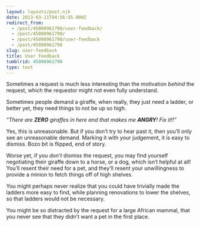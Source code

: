 ```yaml
---
layout: layouts/post.njk
date: 2013-03-11T04:56:55.000Z
redirect_from:
  - /post/45090961790/user-feedback/
  - /post/45090961790/
  - /post/45090961790/user-feedback
  - /post/45090961790
slug: user-feedback
title: User Feedback
tumblrid: 45090961790
type: text
---
```

<p>Sometimes a request is much less interesting than the motivation <em>behind</em> the request, which the requestor might not even fully understand.</p>

<p>Sometimes people demand a giraffe, when really, they just need a ladder, or better yet, they need things to not be up so high.</p>

<p><i>&ldquo;There are <b>ZERO</b> giraffes in here and that makes me <b>ANGRY</b>!  Fix it!!&rdquo;</i></p>

<p>Yes, this is unreasonable.  But if you don&rsquo;t try to hear past it, then you&rsquo;ll only see an unreasonable demand.  Marking it with your judgement, it is easy to dismiss.  Bozo bit is flipped, end of story.</p>

<p>Worse yet, if you <em>don&rsquo;t</em> dismiss the request, you may find yourself negotiating their giraffe down to a horse, or a dog, which isn&rsquo;t helpful at all! You&rsquo;ll resent their need for a pet, and they&rsquo;ll resent your unwillingness to provide a minion to fetch things off of high shelves.</p>

<p>You might perhaps never realize that you could have trivially made the ladders more easy to find, while planning renovations to lower the shelves, so that ladders would not be necessary.</p>

<p>You might be so distracted by the request for a large African mammal, that you never see that they didn&rsquo;t want a pet in the first place.</p>
